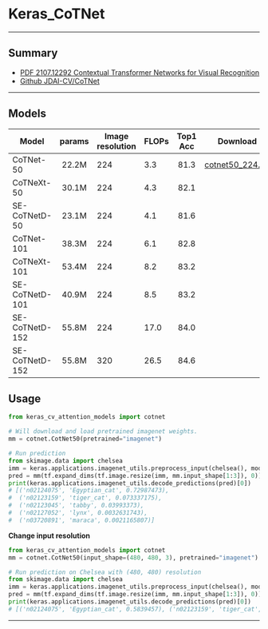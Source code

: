 # Keras_CoTNet
***

## Summary
  - [PDF 2107.12292 Contextual Transformer Networks for Visual Recognition](https://arxiv.org/pdf/2107.12292.pdf)
  - [Github JDAI-CV/CoTNet](https://github.com/JDAI-CV/CoTNet)
***

## Models
  | Model          | params | Image resolution | FLOPs | Top1 Acc | Download            |
  | -------------- |:------:| ---------------- | ----- |:--------:| ------------------- |
  | CoTNet-50      | 22.2M  | 224              | 3.3   |   81.3   |[cotnet50_224.h5](https://github.com/leondgarse/keras_cv_attention_models/releases/download/cotnet/cotnet50_224.h5)  |
  | CoTNeXt-50     | 30.1M  | 224              | 4.3   |   82.1   |  |
  | SE-CoTNetD-50  | 23.1M  | 224              | 4.1   |   81.6   |  |
  | CoTNet-101     | 38.3M  | 224              | 6.1   |   82.8   |  |
  | CoTNeXt-101    | 53.4M  | 224              | 8.2   |   83.2   |  |
  | SE-CoTNetD-101 | 40.9M  | 224              | 8.5   |   83.2   |  |
  | SE-CoTNetD-152 | 55.8M  | 224              | 17.0  |   84.0   |  |
  | SE-CoTNetD-152 | 55.8M  | 320              | 26.5  |   84.6   |  |
## Usage
  ```py
  from keras_cv_attention_models import cotnet

  # Will download and load pretrained imagenet weights.
  mm = cotnet.CotNet50(pretrained="imagenet")

  # Run prediction
  from skimage.data import chelsea
  imm = keras.applications.imagenet_utils.preprocess_input(chelsea(), mode='torch') # Chelsea the cat
  pred = mm(tf.expand_dims(tf.image.resize(imm, mm.input_shape[1:3]), 0)).numpy()
  print(keras.applications.imagenet_utils.decode_predictions(pred)[0])
  # [('n02124075', 'Egyptian_cat', 0.72987473),
  #  ('n02123159', 'tiger_cat', 0.073337175),
  #  ('n02123045', 'tabby', 0.03993373),
  #  ('n02127052', 'lynx', 0.0032631743),
  #  ('n03720891', 'maraca', 0.0021165807)]
  ```
  **Change input resolution**
  ```py
  from keras_cv_attention_models import cotnet
  mm = cotnet.CotNet50(input_shape=(480, 480, 3), pretrained="imagenet")

  # Run prediction on Chelsea with (480, 480) resolution
  from skimage.data import chelsea
  imm = keras.applications.imagenet_utils.preprocess_input(chelsea(), mode='torch') # Chelsea the cat
  pred = mm(tf.expand_dims(tf.image.resize(imm, mm.input_shape[1:3]), 0)).numpy()
  print(keras.applications.imagenet_utils.decode_predictions(pred)[0])
  # [('n02124075', 'Egyptian_cat', 0.5839457), ('n02123159', 'tiger_cat', 0.15395148), ...]
  ```
***
